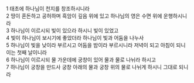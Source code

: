 1 태초에 하나님이 천지를 창조하시니라  
2 땅이 혼돈하고 공허하며 흑암이 깊음 위에 있고 하나님의 영은 수면 위에 운행하시니라  
3 하나님이 이르시되 빛이 있으라 하시니 빛이 있었고  
4 빛이 하나님이 보시기에 좋았더라 하나님이 빛과 어둠을 나누사  
5 하나님이 빛을 낮이라 부르시고 어둠을 밤이라 부르시니라 저녁이 되고 아침이 되니 이는 첫째 날이니라  
6 하나님이 이르시되 물 가운데에 궁창이 있어 물과 물로 나뉘라 하시고  
7 하나님이 궁창을 만드사 궁창 아래의 물과 궁창 위의 물로 나뉘게 하시니 그대로 되니라  
